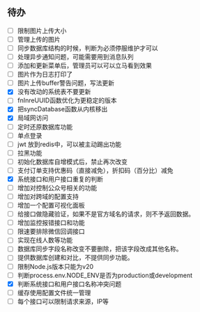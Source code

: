 ## 待办

- [ ] 限制图片上传大小
- [ ] 管理上传的图片
- [ ] 同步数据库结构的时候，判断为必须停服维护才可以
- [ ] 处理异步通知问题，可能需要用到消息队列
- [ ] 添加和更新菜单后，管理员可以可以立马看到效果
- [ ] 图片作为日志打印了
- [ ] 图片上传buffer警告问题，写法更新
- [x] 没有改动的系统表不要更新
- [ ] fnInreUUID函数优化为更稳定的版本
- [x] 把syncDatabase函数从内核移出
- [x] 局域网访问
- [ ] 定时还原数据库功能
- [ ] 单点登录
- [ ] jwt 放到redis中，可以被主动踢出功能
- [ ] 拉黑功能
- [ ] 初始化数据库自增模式后，禁止再次改变
- [ ] 支付订单支持优惠码（直接减免），折扣码（百分比）减免
- [x] 系统接口和用户接口重复的判断
- [ ] 增加对控制公众号相关的功能
- [ ] 增加对跨域的配置支持
- [ ] 增加一个配置可视化面板
- [ ] 给接口做隐藏验证，如果不是官方域名的请求，则不予返回数据。
- [ ] 增加监控报错接口和功能
- [ ] 限速要排除微信回调接口
- [ ] 实现在线人数等功能
- [ ] 数据库同步字段名称改变不要删除，把该字段改成其他名称。
- [ ] 提供数据库创建和对比，不提供同步功能。
- [ ] 限制Node.js版本只能为v20
- [ ] 判断process.env.NODE_ENV是否为production或development
- [x] 判断系统接口和用户接口名称冲突问题
- [ ] 缓存使用配置文件统一管理
- [ ] 每个接口可以限制请求来源，IP等
